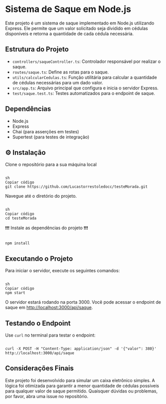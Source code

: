 <h1>Sistema de Saque em Node.js</h1>

<p>Este projeto é um sistema de saque implementado em Node.js utilizando Express. Ele permite que um valor solicitado seja dividido em cédulas disponíveis e retorna a quantidade de cada cédula necessária.</p>

<h2>Estrutura do Projeto</h2>
<ul>
  <li><code>controllers/saqueController.ts</code>: Controlador responsável por realizar o saque.</li>
  <li><code>routes/saque.ts</code>: Define as rotas para o saque.</li>
  <li><code>utils/calcularCedulas.ts</code>: Função utilitária para calcular a quantidade de cédulas necessárias para um dado valor.</li>
  <li><code>src/app.ts</code>: Arquivo principal que configura e inicia o servidor Express.</li>
  <li><code>test/saque.test.ts</code>: Testes automatizados para o endpoint de saque.</li>
</ul>

<h2>Dependências</h2>
<ul>
  <li>Node.js</li>
  <li>Express</li>
  <li>Chai (para asserções em testes)</li>
  <li>Supertest (para testes de integração)</li>
</ul>

<h2>⚙️ Instalação</h2>
<p>Clone o repositório para a sua máquina local</p>
<pre><code>
sh
Copiar código
git clone https://github.com/Lucastorrestoledocc/testeMorada.git
</code></pre>

<p>Navegue até o diretório do projeto.</p>
<pre><code>
sh
Copiar código
cd testeMorada
</code></pre>

<p>❗❗❗ Instale as dependências do projeto ❗❗❗</p>
<pre><code>
npm install
</code></pre>

<h2>Executando o Projeto</h2>
<p>Para iniciar o servidor, execute os seguintes comandos:</p>
<pre><code>
sh
Copiar código
npm start
</code></pre>
<p>O servidor estará rodando na porta 3000. Você pode acessar o endpoint de saque em <a href="http://localhost:3000/api/saque">http://localhost:3000/api/saque</a>.</p>

<h2>Testando o Endpoint</h2>
<p>Use <code>curl</code> no terminal para testar o endpoint:</p>
<pre><code>
curl -X POST -H "Content-Type: application/json" -d '{"valor": 380}' http://localhost:3000/api/saque
</code></pre>

<h2>Considerações Finais</h2>
<p>Este projeto foi desenvolvido para simular um caixa eletrônico simples. A lógica foi otimizada para garantir a menor quantidade de cédulas possíveis para qualquer valor de saque permitido. Quaisquer dúvidas ou problemas, por favor, abra uma issue no repositório.</p>
